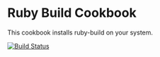 Ruby Build Cookbook
============

This cookbook installs ruby-build on your system.

[![Build Status](https://secure.travis-ci.org/schreiaj/ruby-build-recipe.png)](http://travis-ci.org/schreiaj/ruby-build-recipe)
